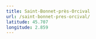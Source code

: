```yaml
---
title: Saint-Bonnet-près-Orcival
url: /saint-bonnet-pres-orcival/
latitude: 45.707
longitude: 2.859
---
```

